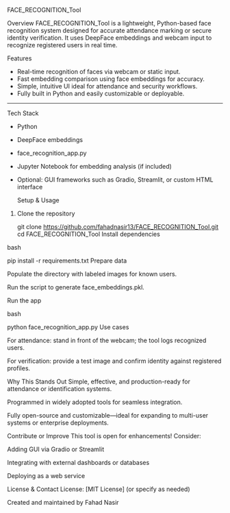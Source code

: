  FACE_RECOGNITION_Tool

Overview
FACE_RECOGNITION_Tool is a lightweight, Python-based face recognition system designed for accurate attendance marking or secure identity verification. It uses DeepFace embeddings and webcam input to recognize registered users in real time.



  Features
- Real-time recognition of faces via webcam or static input.
- Fast embedding comparison using face embeddings for accuracy.
- Simple, intuitive UI ideal for attendance and security workflows.
- Fully built in Python and easily customizable or deployable.

---

  Tech Stack
- Python
- DeepFace embeddings
- face_recognition_app.py
- Jupyter Notebook for embedding analysis (if included)
- Optional: GUI frameworks such as Gradio, Streamlit, or custom HTML interface



  Setup & Usage

1. Clone the repository

   git clone https://github.com/fahadnasir13/FACE_RECOGNITION_Tool.git
   cd FACE_RECOGNITION_Tool
Install dependencies

bash


pip install -r requirements.txt
Prepare data

Populate the directory with labeled images for known users.

Run the script to generate face_embeddings.pkl.

Run the app

bash


python face_recognition_app.py
Use cases

For attendance: stand in front of the webcam; the tool logs recognized users.

For verification: provide a test image and confirm identity against registered profiles.




Why This Stands Out
Simple, effective, and production-ready for attendance or identification systems.

Programmed in widely adopted tools for seamless integration.

Fully open-source and customizable—ideal for expanding to multi-user systems or enterprise deployments.

Contribute or Improve
This tool is open for enhancements! Consider:

Adding GUI via Gradio or Streamlit

Integrating with external dashboards or databases

Deploying as a web service

License & Contact
License: [MIT License] (or specify as needed)

Created and maintained by Fahad Nasir

